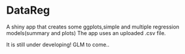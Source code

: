 DataReg
=======
A shiny app that creates some ggplots,simple and multiple regression models(summary and plots)
The app uses an uploaded .csv file.

It is still under developing! GLM to come..
